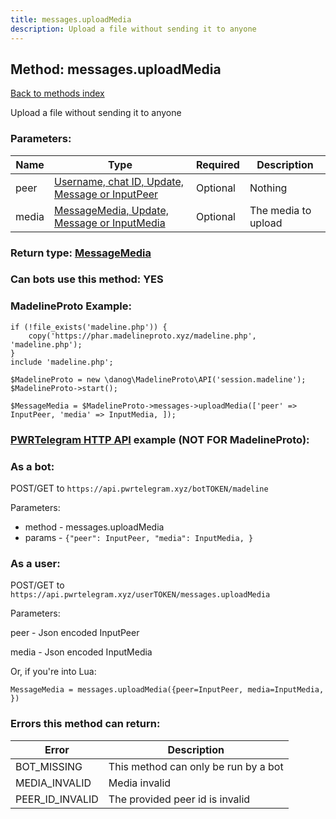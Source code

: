 ```yaml
---
title: messages.uploadMedia
description: Upload a file without sending it to anyone
---
```

## Method: messages.uploadMedia  
[Back to methods index](index.md)


Upload a file without sending it to anyone

### Parameters:

| Name     |    Type       | Required | Description |
|----------|---------------|----------|-------------|
|peer|[Username, chat ID, Update, Message or InputPeer](../types/InputPeer.md) | Optional|Nothing|
|media|[MessageMedia, Update, Message or InputMedia](../types/InputMedia.md) | Optional|The media to upload|


### Return type: [MessageMedia](../types/MessageMedia.md)

### Can bots use this method: **YES**


### MadelineProto Example:


```
if (!file_exists('madeline.php')) {
    copy('https://phar.madelineproto.xyz/madeline.php', 'madeline.php');
}
include 'madeline.php';

$MadelineProto = new \danog\MadelineProto\API('session.madeline');
$MadelineProto->start();

$MessageMedia = $MadelineProto->messages->uploadMedia(['peer' => InputPeer, 'media' => InputMedia, ]);
```

### [PWRTelegram HTTP API](https://pwrtelegram.xyz) example (NOT FOR MadelineProto):

### As a bot:

POST/GET to `https://api.pwrtelegram.xyz/botTOKEN/madeline`

Parameters:

* method - messages.uploadMedia
* params - `{"peer": InputPeer, "media": InputMedia, }`



### As a user:

POST/GET to `https://api.pwrtelegram.xyz/userTOKEN/messages.uploadMedia`

Parameters:

peer - Json encoded InputPeer

media - Json encoded InputMedia




Or, if you're into Lua:

```
MessageMedia = messages.uploadMedia({peer=InputPeer, media=InputMedia, })
```

### Errors this method can return:

| Error    | Description   |
|----------|---------------|
|BOT_MISSING|This method can only be run by a bot|
|MEDIA_INVALID|Media invalid|
|PEER_ID_INVALID|The provided peer id is invalid|


